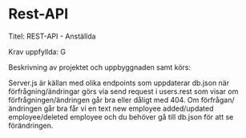 # Rest-API

Titel: 
REST-API - Anställda

Krav uppfyllda: 
G

Beskrivning av projektet och uppbyggnaden samt körs:

Server.js är källan med olika endpoints som uppdaterar db.json när förfrågning/ändringar görs via send request i users.rest som visar om förfrågningen/ändringen går bra eller dåligt med 404. Om förfrågan/ändringen går bra får vi en text new employee added/updated employee/deleted employee och du behöver gå till db.json för att se förändringen.





